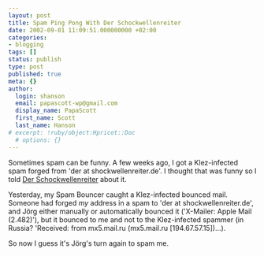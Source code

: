 ```yaml
---
layout: post
title: Spam Ping Pong With Der Schockwellenreiter
date: 2002-09-01 11:09:51.000000000 +02:00
categories:
- blogging
tags: []
status: publish
type: post
published: true
meta: {}
author:
  login: shanson
  email: papascott-wp@gmail.com
  display_name: PapaScott
  first_name: Scott
  last_name: Hanson
# excerpt: !ruby/object:Hpricot::Doc
  # options: {}
---
```

<p>Sometimes spam can be funny. A few weeks ago, I got a Klez-infected spam  forged from  'der  at shockwellenreiter.de'. I thought that was funny so I told <a href="http://www.schockwellenreiter.de/">Der Schockwellenreiter</a> about it.</p>
<p>Yesterday, my Spam Bouncer caught a Klez-infected bounced mail. Someone had forged <em>my</em> address in a spam to 'der  at shockwellenreiter.de', and Jörg either manually or automatically bounced it ('X-Mailer: Apple Mail (2.482)'), but it bounced to me and not to the Klez-infected spammer (in Russia? 'Received: from mx5.mail.ru (mx5.mail.ru [194.67.57.15])...). </p>
<p>So now I guess it's Jörg's turn again to spam me.</p>
